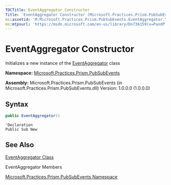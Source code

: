 ```yaml
---
TOCTitle: EventAggregator Constructor
Title: 'EventAggregator Constructor (Microsoft.Practices.Prism.PubSubEvents)'
ms:assetid: 'M:Microsoft.Practices.Prism.PubSubEvents.EventAggregator.\#ctor'
ms:mtpsurl: 'https://msdn.microsoft.com/en-us/library/Dn736159(v=PandP.50)'
---
```


# EventAggregator Constructor

Initializes a new instance of the [EventAggregator](https://msdn.microsoft.com/en-us/library/microsoft.practices.prism.pubsubevents.eventaggregator(v=pandp.50)) class

**Namespace:** [Microsoft.Practices.Prism.PubSubEvents](https://msdn.microsoft.com/en-us/library/microsoft.practices.prism.pubsubevents(v=pandp.50))

**Assembly:** Microsoft.Practices.Prism.PubSubEvents (in Microsoft.Practices.Prism.PubSubEvents.dll) Version: 1.0.0.0 (1.0.0.0)

## Syntax

```C#
public EventAggregator()
```

```VB
'Declaration
Public Sub New
```

## See Also

[EventAggregator Class](https://msdn.microsoft.com/en-us/library/microsoft.practices.prism.pubsubevents.eventaggregator(v=pandp.50))

EventAggregator Members

[Microsoft.Practices.Prism.PubSubEvents Namespace](https://msdn.microsoft.com/en-us/library/microsoft.practices.prism.pubsubevents(v=pandp.50))
